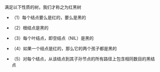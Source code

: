 满足以下性质的树，我们才称之为红黑树

- （1）每个结点要么是红的，要么是黑的

- （2）根结点是黑的 

- （3）每个叶结点，即空结点（NIL）是黑的

- （4）如果一个结点是红的，那么它的两个孩子都是黑的

- （5）对每个结点，从该结点到其子孙节点的所有路径上包含相同数目的黑结点
